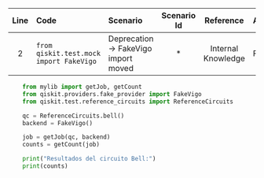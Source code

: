 | Line | Code | Scenario | Scenario Id | Reference | Artifact | Refactoring |
| :--: | :--- | :------- | :---------: | :-------: | :------- | :---------- |
| 2 | `from qiskit.test.mock import FakeVigo` | Deprecation -> FakeVigo import moved | * | Internal Knowledge | FakeVigo | `from qiskit.providers.fake_provider import FakeVigo` |

```python
    from mylib import getJob, getCount
    from qiskit.providers.fake_provider import FakeVigo
    from qiskit.test.reference_circuits import ReferenceCircuits

    qc = ReferenceCircuits.bell()
    backend = FakeVigo()

    job = getJob(qc, backend)
    counts = getCount(job)

    print("Resultados del circuito Bell:")
    print(counts)
```
